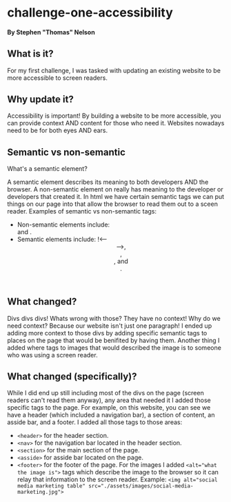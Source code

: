 # challenge-one-accessibility

#### By Stephen "Thomas" Nelson

## What is it?

For my first challenge, I was tasked with updating an existing website to be more accessible to screen readers.

## Why update it?

Accessibility is important! By building a website to be more accessible, you can provide context AND content for those who need it. Websites nowadays need to be for both eyes AND ears.

## Semantic vs non-semantic

What's a semantic element? 

A semantic element describes its meaning to both developers AND the browser. A non-semantic element on really has meaning to the developer or developers that created it. In html we have certain semantic tags we can put things on our page into that allow the browser to read them out to a sceen reader.
Examples of semantic vs non-semantic tags:
- Non-semantic elements include: <div> and <span>.
- Semantic elements include: !<-- <header> -->, <footer>, <nav>, and <section>.

## What changed?

Divs divs divs! Whats wrong with those? They have no context! Why do we need context? Because our website isn't just one paragraph! I ended up adding more context to those divs by adding specific semantic tags to places on the page that would be benifited by having them. Another thing I added where tags to images that would described the image is to someone who was using a screen reader.

## What changed (specifically)?

While I did end up still including most of the divs on the page (screen readers can't read them anyway), any area that needed it I added those specific tags to the page. 
For example, on this website, you can see we have a header (which included a navigation bar), a section of content, an asside bar, and a footer. I added all those tags to those areas:
- `<header>` for the header section.
- `<nav>` for the navigation bar located in the header section.
- `<section>` for the main section of the page.
- `<asside>` for asside bar located on the page.
- `<footer>` for the footer of the page.
For the images I added `<alt="what the image is">` tags which describe the image to the browser so it can relay that information to the screen reader.
Example: `<img alt="social media marketing table" src="./assets/images/social-media-marketing.jpg">`